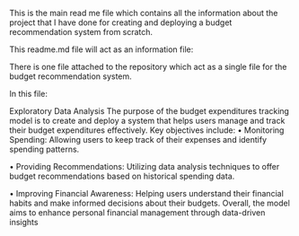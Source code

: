 This is the main read me file which contains all the information about the project that I have done for creating and deploying a budget recommendation system from scratch.

This readme.md file will act as an information file:

There is one file attached to the repository which act as a single file for the budget recommendation system.

In this file:

Exploratory Data Analysis
The purpose of the budget expenditures tracking model is to create and deploy a system that helps users manage and track their budget expenditures effectively. Key objectives include: • Monitoring Spending: Allowing users to keep track of their expenses and identify spending patterns.

• Providing Recommendations: Utilizing data analysis techniques to offer budget recommendations based on historical spending data.

• Improving Financial Awareness: Helping users understand their financial habits and make informed decisions about their budgets. Overall, the model aims to enhance personal financial management through data-driven insights
